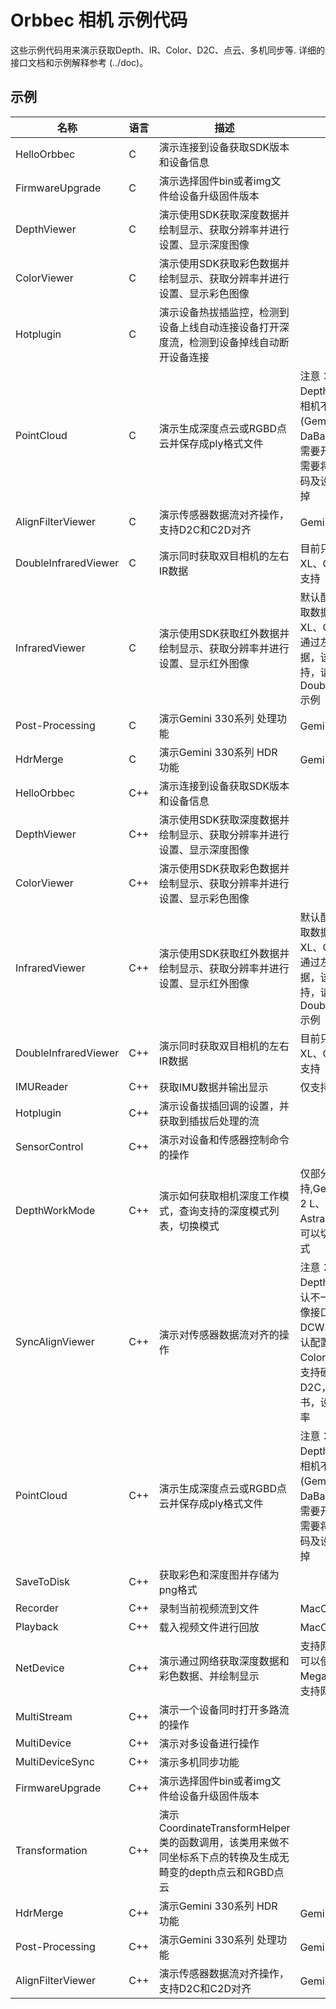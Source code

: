 # Orbbec 相机 示例代码
这些示例代码用来演示获取Depth、IR、Color、D2C、点云、多机同步等.  详细的接口文档和示例解释参考 (../doc)。

## 示例

| **名称** | **语言** | **描述** |**注意事项**|
| --- | --- | --- | ---|
| HelloOrbbec | C | 演示连接到设备获取SDK版本和设备信息 |
| FirmwareUpgrade | C | 演示选择固件bin或者img文件给设备升级固件版本 |
| DepthViewer | C | 演示使用SDK获取深度数据并绘制显示、获取分辨率并进行设置、显示深度图像 |
| ColorViewer       | C        | 演示使用SDK获取彩色数据并绘制显示、获取分辨率并进行设置、显示彩色图像 |
| Hotplugin | C | 演示设备热拔插监控，检测到设备上线自动连接设备打开深度流，检测到设备掉线自动断开设备连接 |
| PointCloud | C | 演示生成深度点云或RGBD点云并保存成ply格式文件 |注意：该示例同时开Depth和Color流，如相机不支持Color流 (Gemini E Lite 或 DaBai DW) 或 用户不需要开Color流，那么需要将开Color流的代码及设置D2C的代码去掉   |
| AlignFilterViewer | C | 演示传感器数据流对齐操作，支持D2C和C2D对齐  | Gemini 330系列 支持|
| DoubleInfraredViewer | C | 演示同时获取双目相机的左右IR数据 | 目前只有Gemini 2 XL、Gemini 330系列 支持  |
| InfraredViewer       | C        | 演示使用SDK获取红外数据并绘制显示、获取分辨率并进行设置、显示红外图像 | 默认配置IR Sensor获取数据，Gemini 2 XL、Gemini 330系列  通过左IR或右IR 获取数据，该Sample不支持，请参考DoubleInfraredViewer示例  |
| Post-Processing       | C        | 演示Gemini 330系列 处理功能  | Gemini 330系列 支持 |
| HdrMerge      | C        | 演示Gemini 330系列 HDR 功能 | Gemini 330系列 支持   |
| HelloOrbbec | C++ | 演示连接到设备获取SDK版本和设备信息 |
| DepthViewer | C++ | 演示使用SDK获取深度数据并绘制显示、获取分辨率并进行设置、显示深度图像 |
| ColorViewer | C++ | 演示使用SDK获取彩色数据并绘制显示、获取分辨率并进行设置、显示彩色图像 |
| InfraredViewer | C++ | 演示使用SDK获取红外数据并绘制显示、获取分辨率并进行设置、显示红外图像 | 默认配置IR Sensor获取数据，Gemini 2 XL、Gemini 330系列通过左IR或右IR 获取数据，该Sample不支持，请参考DoubleInfraredViewer示例  |
| DoubleInfraredViewer | C++ | 演示同时获取双目相机的左右IR数据 | 目前只有Gemini 2 XL、Gemini 330系列 支持  |
| IMUReader | C++ | 获取IMU数据并输出显示 | 仅支持Imu的相机支持    |
| Hotplugin | C++ | 演示设备拔插回调的设置，并获取到插拔后处理的流 |
| SensorControl | C++ | 演示对设备和传感器控制命令的操作 |
| DepthWorkMode | C++ | 演示如何获取相机深度工作模式，查询支持的深度模式列表，切换模式 | 仅部分相机支持,Gemini 2 、Gemini 2 L、Gemini 2 XL、Astra 2 支持深度模式,可以切换不同的深度模式   |
| SyncAlignViewer | C++ | 演示对传感器数据流对齐的操作 |注意：1.有些相机Depth和Color镜像默认不一致，需要调用镜像接口设置; 2. DaBai DCW、Gemini E，默认配置的Depth和Color分辨率不能同时支持硬件D2C和软件D2C，请根据产品规格书，设置能对齐的分辨率    |
| PointCloud | C++ | 演示生成深度点云或RGBD点云并保存成ply格式文件 | 注意：该示例同时开Depth和Color流，如相机不支持Color流 (Gemini E Lite 或 DaBai DW) 或 用户不需要开Color流，那么需要将开Color流的代码及设置D2C的代码去掉  |
| SaveToDisk | C++ | 获取彩色和深度图并存储为png格式 |
| Recorder | C++ | 录制当前视频流到文件 | MacOS 不支持 |
| Playback | C++ | 载入视频文件进行回放 | MacOS 不支持 |
| NetDevice | C++ | 演示通过网络获取深度数据和彩色数据、并绘制显示  | 支持网络功能的相机才可以使用,目前Femto Mega、Gemini 2 XL 支持网络    |
| MultiStream | C++ | 演示一个设备同时打开多路流的操作 |    |
| MultiDevice | C++ | 演示对多设备进行操作 |    |
| MultiDeviceSync | C++ | 演示多机同步功能 |   |
| FirmwareUpgrade | C++ | 演示选择固件bin或者img文件给设备升级固件版本 |
| Transformation | C++ |  演示CoordinateTransformHelper类的函数调用，该类用来做不同坐标系下点的转换及生成无畸变的depth点云和RGBD点云|
| HdrMerge      | C++        | 演示Gemini 330系列 HDR 功能 | Gemini 330系列 支持|
| Post-Processing       | C++        | 演示Gemini 330系列 处理功能  | Gemini 330系列 支持|
| AlignFilterViewer | C++ | 演示传感器数据流对齐操作，支持D2C和C2D对齐   |Gemini 330系列 支持|

